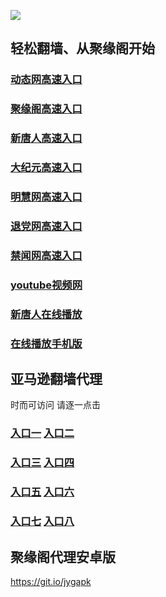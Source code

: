 ![](https://raw.githubusercontent.com/hao369/a/master/j.jpg)

## 轻松翻墙、从聚缘阁开始

### [动态网高速入口](https://2xrhcac322.execute-api.us-east-1.amazonaws.com/t)

###  [聚缘阁高速入口]( https://nnpsmlz7u8.execute-api.us-east-2.amazonaws.com/hao)

### [新唐人高速入口](https://2xrhcac322.execute-api.us-east-1.amazonaws.com/t/?id=5)

### [大纪元高速入口](https://2xrhcac322.execute-api.us-east-1.amazonaws.com/t/?id=7)

### [明慧网高速入口](https://2xrhcac322.execute-api.us-east-1.amazonaws.com/t/?id=3)

### [退党网高速入口](https://2xrhcac322.execute-api.us-east-1.amazonaws.com/t/?id=8)

### [禁闻网高速入口](https://2xrhcac322.execute-api.us-east-1.amazonaws.com/t/?id=16)

### [youtube视频网](https://2xrhcac322.execute-api.us-east-1.amazonaws.com/t/?id=17)

###  [新唐人在线播放](https://40z00uhnp1.execute-api.us-east-2.amazonaws.com/xtr)

###  [在线播放手机版](https://3r5lhxe3n9.execute-api.us-east-2.amazonaws.com/xtrsj)

## 亚马逊翻墙代理 

时而可访问 请逐一点击

### **[入口一](https://s3.amazonaws.com/dtw/jyg.html)** **[入口二](https://s3.ap-northeast-2.amazonaws.com/haojyg/jyg.html)**

### **[入口三](https://s3-ap-southeast-1.amazonaws.com/jyg4/jyg.html)**  **[入口四](https://s3-ap-northeast-1.amazonaws.com/jyg9/jyg.html)**

### **[入口五](https://s3.amazonaws.com/dtw5/dtw.html)**  **[入口六](https://s3-us-west-2.amazonaws.com/dtw6/dtw.html)**


###  **[入口七](https://s3-us-west-1.amazonaws.com/dtw7/dtw.html)**  **[入口八](https://s3-ap-northeast-1.amazonaws.com/dtw0/dtw.html)**


##  聚缘阁代理安卓版

https://git.io/jygapk
